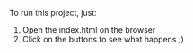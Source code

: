 To run this project, just:
  1. Open the index.html on the browser 
  2. Click on the buttons to see what happens ;)